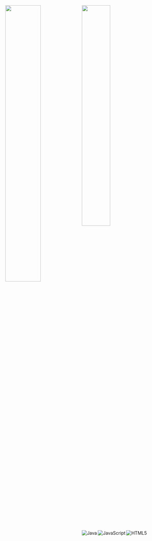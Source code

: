 <img align= "left" width="47%" src="https://github-readme-stats.vercel.app/api?username=emanuelageorgieva&show_icons=true&theme=merko" />
<img align= "left" width="42%" src= "https://github-readme-stats.vercel.app/api/top-langs/?username=emanuelageorgieva&layout=compact" />


<img align= "left" alt="Java" src= "https://img.shields.io/badge/java-%23ED8B00.svg?style=for-the-badge&logo=java&logoColor=white" />
<img align= "left" alt="JavaScript" src= "https://img.shields.io/badge/javascript-%23323330.svg?style=for-the-badge&logo=javascript&logoColor=%23F7DF1E" />
<img align= "left" alt="HTML5" src= "https://img.shields.io/badge/html5-%23E34F26.svg?style=for-the-badge&logo=html5&logoColor=white" />

